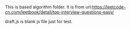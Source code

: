This is based algorithm folder.
It is from url:https://leetcode-cn.com/leetbook/detail/top-interview-questions-easy/

draft.js is blank js file just for test.
